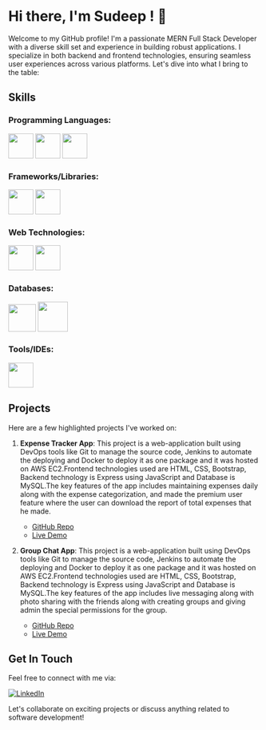 # Hi there, I'm Sudeep ! 👋

Welcome to my GitHub profile! I'm a passionate MERN Full Stack Developer with a diverse skill set and experience in building robust applications. I specialize in both backend and frontend technologies, ensuring seamless user experiences across various platforms. Let's dive into what I bring to the table:

## Skills

### Programming Languages:
<code><img height="50" src="https://github.com/sudeep-h/04-adding-a-cart-model/assets/89265481/c91a35f3-3c55-43f4-879c-7b6b59859f09"></code>
<code><img height="50" src="https://github.com/sudeep-h/04-adding-a-cart-model/assets/89265481/7ab7a316-5f99-456f-ab10-e2da9b59feee"></code>
<code><img height="50" src="https://github.com/sudeep-h/04-adding-a-cart-model/assets/89265481/7040da0a-8aef-47c8-a4ec-ad01fc8091ed"></code>

### Frameworks/Libraries:
<code><img height="50" src="https://github.com/sudeep-h/04-adding-a-cart-model/assets/89265481/8b9635ae-afd5-4176-ae42-1fdd22713d21"></code>
<code><img height="50" src="https://github.com/sudeep-h/04-adding-a-cart-model/assets/89265481/62164f04-4b4f-4fe9-80e9-ca4aaf6f5657"></code>



### Web Technologies:
<code><img height="50" src="https://github.com/sudeep-h/04-adding-a-cart-model/assets/89265481/01e14622-1495-4da9-9cc9-d48e7b898955"></code>
<code><img height="50" src="https://github.com/sudeep-h/04-adding-a-cart-model/assets/89265481/a345adff-4fb7-4727-9477-659ba80f0ace"></code>

### Databases:
<code><img height="55" src="https://github.com/sudeep-h/04-adding-a-cart-model/assets/89265481/ff223745-d6db-43ce-b59d-85247146a7fd"></code>
<code><img height="60" src="https://github.com/sudeep-h/04-adding-a-cart-model/assets/89265481/583c2801-0a51-4059-b2a2-7a3d48f7de3d"></code>

### Tools/IDEs:
<code><img height="50" src="https://github.com/sudeep-h/04-adding-a-cart-model/assets/89265481/b17fdf09-1a36-4a52-8913-a540741fe31d"></code>

## Projects

Here are a few highlighted projects I've worked on:

1. **Expense Tracker App**: This project is a web-application built using DevOps tools like Git to manage the source code, Jenkins to automate the
 deploying and Docker to deploy it as one package and it was hosted on AWS EC2.Frontend technologies used are HTML, CSS, Bootstrap, Backend technology is Express using JavaScript and Database is MySQL.The key features of the app includes maintaining expenses daily along with the  expense categorization, and made the
 premium user feature where the user can download the report of total expenses that he made.

   - [GitHub Repo](https://github.com/sudeep-h/expenseTrackerAppFinal)
   - [Live Demo](link_to_demo)

2. **Group Chat App**:  This project is a web-application built using DevOps tools like Git to manage the source code, Jenkins to automate the
 deploying and Docker to deploy it as one package and it was hosted on AWS EC2.Frontend technologies used are HTML, CSS, Bootstrap, Backend technology is Express using JavaScript and Database is MySQL.The key features of the app includes live messaging along with photo sharing with the friends along with creating
 groups and giving admin the special permissions for the group.
  
   - [GitHub Repo](https://github.com/sudeep-h/groupchatAppFinal)
   - [Live Demo](link_to_demo)


## Get In Touch

Feel free to connect with me via:
<p> <a href="https://www.linkedin.com/in/sudeep-h/"><img alt="LinkedIn" src="https://img.shields.io/badge/linkedin-%230077B5.svg?&style=for-the-badge&logo=linkedin&logoColor=white" /></a></p>
Let's collaborate on exciting projects or discuss anything related to software development!
